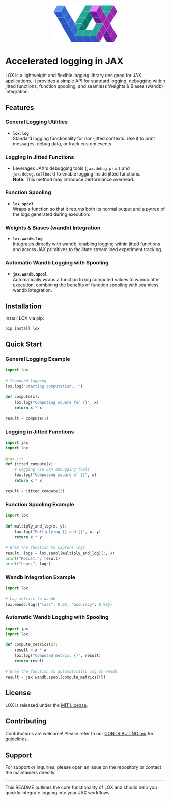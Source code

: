 <div align="center">
    <img src="https://github.com/huterguier/lox/blob/dev/images/lox3.png" width="200">
</div>

# Accelerated logging in JAX

LOX is a lightweight and flexible logging library designed for JAX applications. It provides a simple API for standard logging, debugging within jitted functions, function spooling, and seamless Weights & Biases (wandb) integration.

## Features

### General Logging Utilities
- **`lox.log`**  
  Standard logging functionality for non-jitted contexts. Use it to print messages, debug data, or track custom events.

### Logging in Jitted Functions
- Leverages JAX's debugging tools (`jax.debug.print` and `jax.debug.callback`) to enable logging inside jitted functions.  
  **Note:** This method may introduce performance overhead.

### Function Spooling
- **`lox.spool`**  
  Wraps a function so that it returns both its normal output and a pytree of the logs generated during execution.

### Weights & Biases (wandb) Integration
- **`lox.wandb.log`**  
  Integrates directly with wandb, enabling logging within jitted functions and across JAX primitives to facilitate streamlined experiment tracking.

### Automatic Wandb Logging with Spooling
- **`jax.wandb.spool`**  
  Automatically wraps a function to log computed values to wandb after execution, combining the benefits of function spooling with seamless wandb integration.

## Installation

Install LOX via pip:

```bash
pip install lox
```

## Quick Start

### General Logging Example

```python
import lox

# Standard logging
lox.log("Starting computation...")

def compute(x):
    lox.log("Computing square for {}", x)
    return x * x

result = compute(3)
```

### Logging in Jitted Functions

```python
import jax
import lox

@jax.jit
def jitted_compute(x):
    # Logging via JAX debugging tools
    lox.log("Computing square of {}", x)
    return x * x

result = jitted_compute(3)
```

### Function Spooling Example

```python
import lox

def multiply_and_log(x, y):
    lox.log("Multiplying {} and {}", x, y)
    return x * y

# Wrap the function to capture logs
result, logs = lox.spool(multiply_and_log)(3, 4)
print("Result:", result)
print("Logs:", logs)
```

### Wandb Integration Example

```python
import lox

# Log metrics to wandb
lox.wandb.log({"loss": 0.05, "accuracy": 0.98})
```

### Automatic Wandb Logging with Spooling

```python
import jax
import lox

def compute_metrics(x):
    result = x * x
    lox.log("Computed metric: {}", result)
    return result

# Wrap the function to automatically log to wandb
result = jax.wandb.spool(compute_metrics)(5)
```

## License

LOX is released under the [MIT License](LICENSE).

## Contributing

Contributions are welcome! Please refer to our [CONTRIBUTING.md](CONTRIBUTING.md) for guidelines.

## Support

For support or inquiries, please open an issue on the repository or contact the maintainers directly.

--- 

This README outlines the core functionality of LOX and should help you quickly integrate logging into your JAX workflows.
